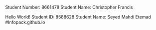 Student Number: 8661478
Student Name: Christopher Francis

Hello World!
Student ID: 8588628
Student Name: Seyed Mahdi Etemad
#Infopack.github.io
